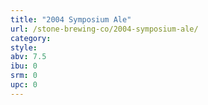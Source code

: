 ```yaml
---
title: "2004 Symposium Ale"
url: /stone-brewing-co/2004-symposium-ale/
category: 
style: 
abv: 7.5
ibu: 0
srm: 0
upc: 0
---
```


